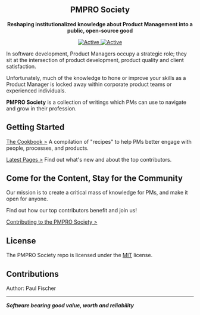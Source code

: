 
<h2 align="center">PMPRO Society</h2>

<p align="center"> <b> Reshaping institutionalized knowledge about Product Management into a public, open-source good
</b></p>

<div align="center">

  <a href="https://authcompanion.com">
     <img alt="Active" src="https://img.shields.io/badge/status-early%20community-orange">
  </a>

  <a href="https://authcompanion.com">
     <img alt="Active" src="https://img.shields.io/badge/Total%20Articles-6-success">
  </a>


</div>

In software development, Product Managers occupy a strategic role; they sit at the intersection of product development, product quality and client satisfaction.

Unfortunately, much of the knowledge to hone or improve your skills as a Product Manager is locked away within corporate product teams or experienced individuals.

**PMPRO Society** is a collection of writings which PMs can use to navigate and grow in their profession.

## Getting Started
[The Cookbook >](https://pmprosociety/cookbook/)
A compilation of "recipes" to help PMs better engage with people, processes, and products.

[Latest Pages >](https://pmprosociety/latest/)
Find out what's new and about the top contributors.

## Come for the Content, Stay for the Community

Our mission is to create a critical mass of knowledge for PMs, and make it open for anyone.

Find out how our top contributors benefit and join us!

[Contributing to the PMPRO Society >](https://pmprosociety/contribute/)

## License

The PMPRO Society repo is licensed under the [MIT](https://opensource.org/licenses/MIT) license.

## Contributions
Author: Paul Fischer


---
**_Software bearing good value, worth and reliability_**
